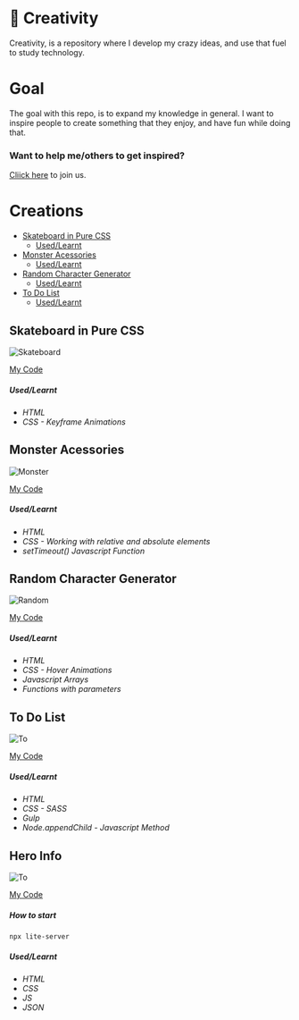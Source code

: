 # 🚀 Creativity

Creativity, is a repository where I develop my crazy ideas, and use that fuel to study technology.


# Goal

The goal with this repo, is to expand my knowledge in general.
I want to inspire people to create something that they enjoy, and have fun while doing that.


### Want to help me/others to get inspired?
[Cliick here](https://github.com/baptixta/creativity/issues/1) to join us.

# Creations
- [Skateboard in Pure CSS](#skateboard-in-pure-css)
    - [Used/Learnt](#usedlearnt)
- [Monster Acessories](#monster-acessories)
    - [Used/Learnt](#usedlearnt-1)
- [Random Character Generator](#random-character-generator)
    - [Used/Learnt](#usedlearnt-2)
- [To Do List](#to-do-list)
    - [Used/Learnt](#usedlearnt-3)

## Skateboard in Pure CSS
![Skateboard](https://github.com/baptixta/creativity/blob/master/creations/skateboardCSS/skateboard.gif?raw=true)

[My Code](https://github.com/baptixta/creativity/tree/master/creations/skateboardCSS)

##### Used/Learnt
* *HTML*
* *CSS - Keyframe Animations*

## Monster Acessories
![Monster](https://github.com/baptixta/creativity/blob/master/creations/monsterAccessories/monsterAccessories.gif?raw=true)

[My Code](https://github.com/baptixta/creativity/tree/master/creations/monsterAccessories)

##### Used/Learnt
* *HTML*
* *CSS - Working with relative and absolute elements*
* *setTimeout() Javascript Function*

##  Random Character Generator
![Random](https://github.com/baptixta/creativity/blob/master/creations/randomCharacterGenerator/RandomCharacterGenerator.gif?raw=true)

[My Code](https://github.com/baptixta/creativity/tree/master/creations/randomCharacterGenerator)

##### Used/Learnt
* *HTML*
* *CSS - Hover Animations*
* *Javascript Arrays*
* *Functions with parameters*

## To Do List
![To](https://github.com/baptixta/creativity/blob/master/creations/toDo/todo.gif?raw=true)

[My Code](https://github.com/baptixta/creativity/tree/master/creations/toDo)

##### Used/Learnt
* *HTML*
* *CSS - SASS*
* *Gulp*
* *Node.appendChild - Javascript Method*

## Hero Info
![To](https://github.com/baptixta/creativity/blob/master/creations/herois-js/hero-info.gif?raw=true)

[My Code](https://github.com/baptixta/creativity/tree/master/creations/herois-js)

##### How to start
`npx lite-server`

##### Used/Learnt
* *HTML*
* *CSS*
* *JS*
* *JSON*
